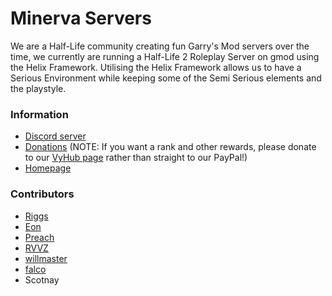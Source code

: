 # Minerva Servers
We are a Half-Life community creating fun Garry's Mod servers over the time, we currently are running a Half-Life 2 Roleplay Server on gmod using the Helix Framework. Utilising the Helix Framework allows us to have a Serious Environment while keeping some of the Semi Serious elements and the playstyle.

### Information
* [Discord server](https://discord.gg/minerva-servers)
* [Donations](https://www.paypal.me/minervaservers) (NOTE: If you want a rank and other rewards, please donate to our [VyHub page](https://minerva-servers.vyhub.app/shop/72253ef4-af7d-4fde-9b37-a4724b8ed3b9) rather than straight to our PayPal!)
* [Homepage](https://minerva-servers.vyhub.app/home)

### Contributors
* [Riggs](https://minerva-servers.vyhub.app/home)
* [Eon](https://github.com/bloodycop7)
* [Preach](https://github.com/Quantor97/)
* [RVVZ](https://github.com/revvze)
* [willmaster](https://github.com/willmasterLUA)
* [falco](https://github.com/falcodxb)
* Scotnay
